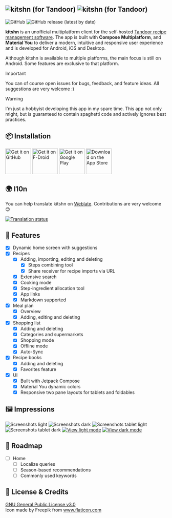![kitshn (for Tandoor)](/images/title_light.png#gh-light-mode-only)
![kitshn (for Tandoor)](/images/title_dark.png#gh-dark-mode-only)
---
![GitHub](https://img.shields.io/github/license/aimok04/kitshn?style=for-the-badge) ![GitHub release (latest by date)](https://img.shields.io/github/v/release/aimok04/kitshn?style=for-the-badge)

**kitshn** is an unofficial multiplatform client for the
self-hosted [Tandoor recipe management software](https://github.com/TandoorRecipes/recipes). The app
is built with **Compose Multiplatform**, and **Material You** to deliver a modern, intuitive and
responsive
user experience and is developed for Android, iOS and Desktop.

Although kitshn is available to multiple platforms, the main focus is still on Android.
Some features are exclusive to that platform.

> [!IMPORTANT]
> You can of course open issues for bugs, feedback, and feature ideas.
> All suggestions are very welcome :)

> [!WARNING]
> I'm just a hobbyist developing this app in my spare time. This app not only might, but is
> guaranteed to contain spaghetti code and actively ignores best practices.

## 📦 Installation

[<img src="/images/badge_github.png"
alt="Get it on GitHub"
height="80">](https://github.com/aimok04/kitshn/releases)
[<img src="https://fdroid.gitlab.io/artwork/badge/get-it-on.png"
alt="Get it on F-Droid"
height="80">](https://f-droid.org/packages/de.kitshn.android/)
[<img src="/images/badge_google.png"
alt="Get it on Google Play"
height="80">](https://play.google.com/store/apps/details?id=de.kitshn.android)
[<img src="/images/badge_apple.png"
alt="Download on the App Store"
height="80">](https://apps.apple.com/us/app/kitshn-for-tandoor/id6740168361)

## 🌍 l10n

You can help translate kitshn on [Weblate](https://hosted.weblate.org/projects/kitshn/).
Contributions are very welcome 😊

[![Translation status](https://hosted.weblate.org/widget/kitshn/app/multi-auto.svg)](https://hosted.weblate.org/engage/kitshn/)

## 💪 Features

- [x] Dynamic home screen with suggestions
- [x] Recipes
    - [x] Adding, importing, editing and deleting
        - [x] Steps combining tool
        - [x] Share receiver for recipe imports via URL
    - [x] Extensive search
    - [x] Cooking mode
    - [x] Step-ingredient allocation tool
  - [x] App links
  - [x] Markdown supported
- [x] Meal plan
    - [x] Overview
    - [x] Adding, editing and deleting
- [x] Shopping list
    - [x] Adding and deleting
    - [x] Categories and supermarkets
    - [x] Shopping mode
    - [x] Offline mode  
    - [x] Auto-Sync
- [x] Recipe books
    - [x] Adding and deleting
    - [x] Favorites feature
- [x] UI
    - [x] Built with Jetpack Compose
    - [x] Material You dynamic colors
    - [x] Responsive two pane layouts for tablets and foldables

## 🖼️ Impressions

![Screenshots light](/images/screenshots_light.png#gh-light-mode-only)
![Screenshots dark](/images/screenshots_dark.png#gh-dark-mode-only)
![Screenshots tablet light](/images/screenshots_tablet_light.png#gh-light-mode-only)
![Screenshots tablet dark](/images/screenshots_tablet_dark.png#gh-dark-mode-only)
[![View light mode](/images/btn_light_mode.png#gh-dark-mode-only)](/images/screenshots_light.md#gh-dark-mode-only)
[![View dark mode](/images/btn_dark_mode.png#gh-light-mode-only)](/images/screenshots_dark.md#gh-light-mode-only)

## 🚧 Roadmap

- [ ] Home
  - [ ] Localize queries
  - [ ] Season-based recommendations
  - [ ] Commonly used keywords

## 📜 License & Credits

[GNU General Public License v3.0](/LICENSE)<br>
Icon made by Freepik from www.flaticon.com
